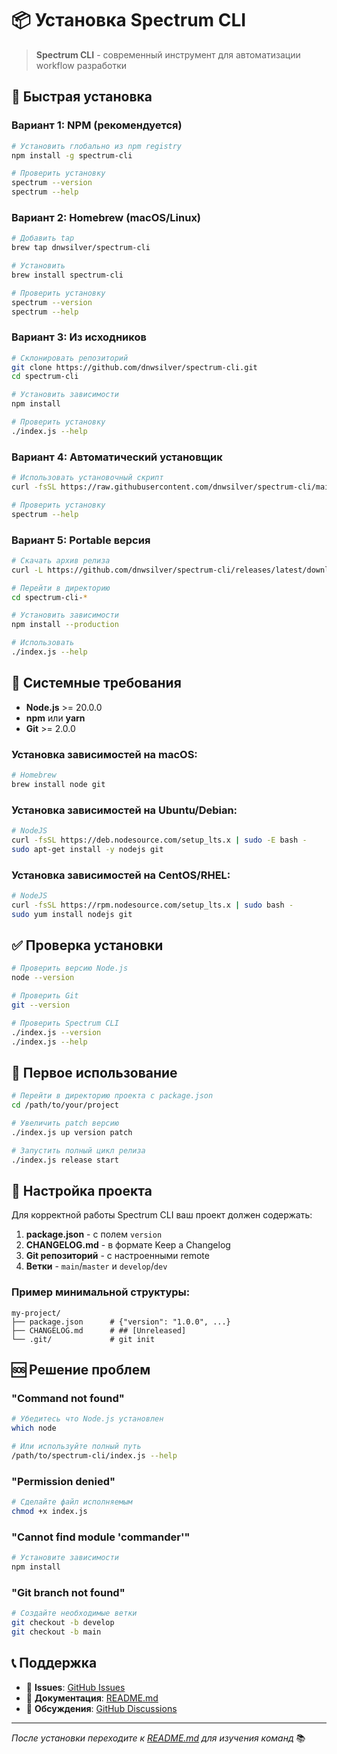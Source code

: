# 📦 Установка Spectrum CLI

> **Spectrum CLI** - современный инструмент для автоматизации workflow разработки

## 🚀 Быстрая установка

### Вариант 1: NPM (рекомендуется)

```bash
# Установить глобально из npm registry
npm install -g spectrum-cli

# Проверить установку
spectrum --version
spectrum --help
```

### Вариант 2: Homebrew (macOS/Linux)

```bash
# Добавить tap
brew tap dnwsilver/spectrum-cli

# Установить
brew install spectrum-cli

# Проверить установку
spectrum --version
spectrum --help
```

### Вариант 3: Из исходников

```bash
# Склонировать репозиторий
git clone https://github.com/dnwsilver/spectrum-cli.git
cd spectrum-cli

# Установить зависимости
npm install

# Проверить установку
./index.js --help
```

### Вариант 4: Автоматический установщик

```bash
# Использовать установочный скрипт
curl -fsSL https://raw.githubusercontent.com/dnwsilver/spectrum-cli/main/install.sh | bash

# Проверить установку
spectrum --help
```

### Вариант 5: Portable версия

```bash
# Скачать архив релиза
curl -L https://github.com/dnwsilver/spectrum-cli/releases/latest/download/spectrum-cli.tar.gz | tar -xz

# Перейти в директорию
cd spectrum-cli-*

# Установить зависимости
npm install --production

# Использовать
./index.js --help
```

## 🔧 Системные требования

- **Node.js** >= 20.0.0
- **npm** или **yarn**
- **Git** >= 2.0.0

### Установка зависимостей на macOS:

```bash
# Homebrew
brew install node git
```

### Установка зависимостей на Ubuntu/Debian:

```bash
# NodeJS
curl -fsSL https://deb.nodesource.com/setup_lts.x | sudo -E bash -
sudo apt-get install -y nodejs git
```

### Установка зависимостей на CentOS/RHEL:

```bash
# NodeJS
curl -fsSL https://rpm.nodesource.com/setup_lts.x | sudo bash -
sudo yum install nodejs git
```

## ✅ Проверка установки

```bash
# Проверить версию Node.js
node --version

# Проверить Git
git --version

# Проверить Spectrum CLI
./index.js --version
./index.js --help
```

## 🎯 Первое использование

```bash
# Перейти в директорию проекта с package.json
cd /path/to/your/project

# Увеличить patch версию
./index.js up version patch

# Запустить полный цикл релиза
./index.js release start
```

## 🔧 Настройка проекта

Для корректной работы Spectrum CLI ваш проект должен содержать:

1. **package.json** - с полем `version`
2. **CHANGELOG.md** - в формате Keep a Changelog
3. **Git репозиторий** - с настроенными remote
4. **Ветки** - `main`/`master` и `develop`/`dev`

### Пример минимальной структуры:

```
my-project/
├── package.json      # {"version": "1.0.0", ...}
├── CHANGELOG.md      # ## [Unreleased]
└── .git/             # git init
```

## 🆘 Решение проблем

### "Command not found"
```bash
# Убедитесь что Node.js установлен
which node

# Или используйте полный путь
/path/to/spectrum-cli/index.js --help
```

### "Permission denied"
```bash
# Сделайте файл исполняемым
chmod +x index.js
```

### "Cannot find module 'commander'"
```bash
# Установите зависимости
npm install
```

### "Git branch not found"
```bash
# Создайте необходимые ветки
git checkout -b develop
git checkout -b main
```

## 📞 Поддержка

- 🐛 **Issues**: [GitHub Issues](https://github.com/dnwsilver/spectrum-cli/issues)
- 📖 **Документация**: [README.md](./README.md)
- 💬 **Обсуждения**: [GitHub Discussions](https://github.com/dnwsilver/spectrum-cli/discussions)

---

*После установки переходите к [README.md](./README.md) для изучения команд* 📚
